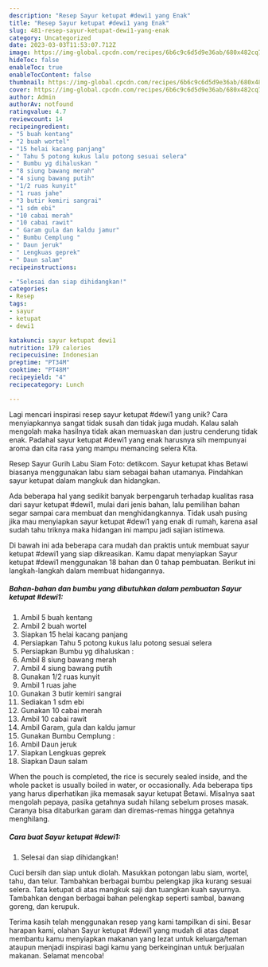 ```yaml
---
description: "Resep Sayur ketupat #dewi1 yang Enak"
title: "Resep Sayur ketupat #dewi1 yang Enak"
slug: 481-resep-sayur-ketupat-dewi1-yang-enak
category: Uncategorized
date: 2023-03-03T11:53:07.712Z
image: https://img-global.cpcdn.com/recipes/6b6c9c6d5d9e36ab/680x482cq70/sayur-ketupat-dewi1-foto-resep-utama.jpg
hideToc: false
enableToc: true
enableTocContent: false
thumbnail: https://img-global.cpcdn.com/recipes/6b6c9c6d5d9e36ab/680x482cq70/sayur-ketupat-dewi1-foto-resep-utama.jpg
cover: https://img-global.cpcdn.com/recipes/6b6c9c6d5d9e36ab/680x482cq70/sayur-ketupat-dewi1-foto-resep-utama.jpg
author: Admin
authorAv: notfound
ratingvalue: 4.7
reviewcount: 14
recipeingredient:
- "5 buah kentang"
- "2 buah wortel"
- "15 helai kacang panjang"
- " Tahu 5 potong kukus lalu potong sesuai selera"
- " Bumbu yg dihaluskan "
- "8 siung bawang merah"
- "4 siung bawang putih"
- "1/2 ruas kunyit"
- "1 ruas jahe"
- "3 butir kemiri sangrai"
- "1 sdm ebi"
- "10 cabai merah"
- "10 cabai rawit"
- " Garam gula dan kaldu jamur"
- " Bumbu Cemplung "
- " Daun jeruk"
- " Lengkuas geprek"
- " Daun salam"
recipeinstructions:

- "Selesai dan siap dihidangkan!"
categories:
- Resep
tags:
- sayur
- ketupat
- dewi1

katakunci: sayur ketupat dewi1 
nutrition: 179 calories
recipecuisine: Indonesian
preptime: "PT34M"
cooktime: "PT48M"
recipeyield: "4"
recipecategory: Lunch

---
```





Lagi mencari inspirasi resep sayur ketupat #dewi1 yang unik? Cara menyiapkannya sangat tidak susah dan tidak juga mudah. Kalau salah mengolah maka hasilnya tidak akan memuaskan dan justru cenderung tidak enak. Padahal sayur ketupat #dewi1 yang enak harusnya sih mempunyai aroma dan cita rasa yang mampu memancing selera Kita.





Resep Sayur Gurih Labu Siam Foto: detikcom. Sayur ketupat khas Betawi biasanya menggunakan labu siam sebagai bahan utamanya. Pindahkan sayur ketupat dalam mangkuk dan hidangkan.

Ada beberapa hal yang sedikit banyak berpengaruh terhadap kualitas rasa dari sayur ketupat #dewi1, mulai dari jenis bahan, lalu pemilihan bahan segar sampai cara membuat dan menghidangkannya. Tidak usah pusing jika mau menyiapkan sayur ketupat #dewi1 yang enak di rumah, karena asal sudah tahu triknya maka hidangan ini mampu jadi sajian istimewa.






Di bawah ini ada beberapa cara mudah dan praktis untuk membuat sayur ketupat #dewi1 yang siap dikreasikan. Kamu dapat menyiapkan Sayur ketupat #dewi1 menggunakan 18 bahan dan 0 tahap pembuatan. Berikut ini langkah-langkah dalam membuat hidangannya.

<!--inarticleads1-->

##### Bahan-bahan dan bumbu yang dibutuhkan dalam pembuatan Sayur ketupat #dewi1:

1. Ambil 5 buah kentang
1. Ambil 2 buah wortel
1. Siapkan 15 helai kacang panjang
1. Persiapkan  Tahu 5 potong kukus lalu potong sesuai selera
1. Persiapkan  Bumbu yg dihaluskan :
1. Ambil 8 siung bawang merah
1. Ambil 4 siung bawang putih
1. Gunakan 1/2 ruas kunyit
1. Ambil 1 ruas jahe
1. Gunakan 3 butir kemiri sangrai
1. Sediakan 1 sdm ebi
1. Gunakan 10 cabai merah
1. Ambil 10 cabai rawit
1. Ambil  Garam, gula dan kaldu jamur
1. Gunakan  Bumbu Cemplung :
1. Ambil  Daun jeruk
1. Siapkan  Lengkuas geprek
1. Siapkan  Daun salam


When the pouch is completed, the rice is securely sealed inside, and the whole packet is usually boiled in water, or occasionally. Ada beberapa tips yang harus diperhatikan jika memasak sayur ketupat Betawi. Misalnya saat mengolah pepaya, pasika getahnya sudah hilang sebelum proses masak. Caranya bisa ditaburkan garam dan diremas-remas hingga getahnya menghilang. 

<!--inarticleads2-->

##### Cara buat Sayur ketupat #dewi1:


1. Selesai dan siap dihidangkan!

Cuci bersih dan siap untuk diolah. Masukkan potongan labu siam, wortel, tahu, dan telur. Tambahkan berbagai bumbu pelengkap jika kurang sesuai selera. Tata ketupat di atas mangkuk saji dan tuangkan kuah sayurnya. Tambahkan dengan berbagai bahan pelengkap seperti sambal, bawang goreng, dan kerupuk. 

Terima kasih telah menggunakan resep yang kami tampilkan di sini. Besar harapan kami, olahan Sayur ketupat #dewi1 yang mudah di atas dapat membantu kamu menyiapkan makanan yang lezat untuk keluarga/teman ataupun menjadi inspirasi bagi kamu yang berkeinginan untuk berjualan makanan. Selamat mencoba!
